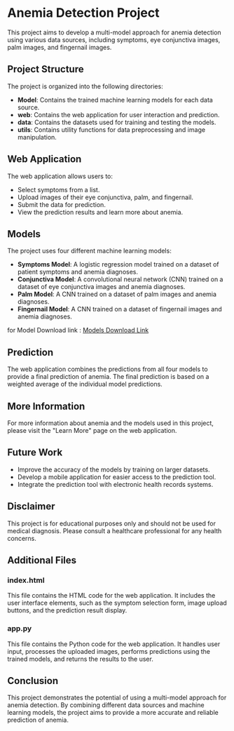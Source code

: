 # Anemia Detection Project

This project aims to develop a multi-model approach for anemia detection using various data sources, including symptoms, eye conjunctiva images, palm images, and fingernail images.

## Project Structure

The project is organized into the following directories:

- **Model**: Contains the trained machine learning models for each data source.
- **web**: Contains the web application for user interaction and prediction.
- **data**: Contains the datasets used for training and testing the models.
- **utils**: Contains utility functions for data preprocessing and image manipulation.

## Web Application

The web application allows users to:

- Select symptoms from a list.
- Upload images of their eye conjunctiva, palm, and fingernail.
- Submit the data for prediction.
- View the prediction results and learn more about anemia.

## Models

The project uses four different machine learning models:

- **Symptoms Model**: A logistic regression model trained on a dataset of patient symptoms and anemia diagnoses.
- **Conjunctiva Model**: A convolutional neural network (CNN) trained on a dataset of eye conjunctiva images and anemia diagnoses.
- **Palm Model**: A CNN trained on a dataset of palm images and anemia diagnoses.
- **Fingernail Model**: A CNN trained on a dataset of fingernail images and anemia diagnoses.

for Model Download link : [Models Download Link](https://drive.google.com/drive/folders/1oCFiai2aM_tjYpk2_nmIpHbeB2Ud5p4y?usp=sharing)

## Prediction

The web application combines the predictions from all four models to provide a final prediction of anemia. The final prediction is based on a weighted average of the individual model predictions.

## More Information

For more information about anemia and the models used in this project, please visit the "Learn More" page on the web application.

## Future Work

- Improve the accuracy of the models by training on larger datasets.
- Develop a mobile application for easier access to the prediction tool.
- Integrate the prediction tool with electronic health records systems.

## Disclaimer

This project is for educational purposes only and should not be used for medical diagnosis. Please consult a healthcare professional for any health concerns.

## Additional Files

### index.html

This file contains the HTML code for the web application. It includes the user interface elements, such as the symptom selection form, image upload buttons, and the prediction result display.

### app.py

This file contains the Python code for the web application. It handles user input, processes the uploaded images, performs predictions using the trained models, and returns the results to the user.

## Conclusion

This project demonstrates the potential of using a multi-model approach for anemia detection. By combining different data sources and machine learning models, the project aims to provide a more accurate and reliable prediction of anemia.
